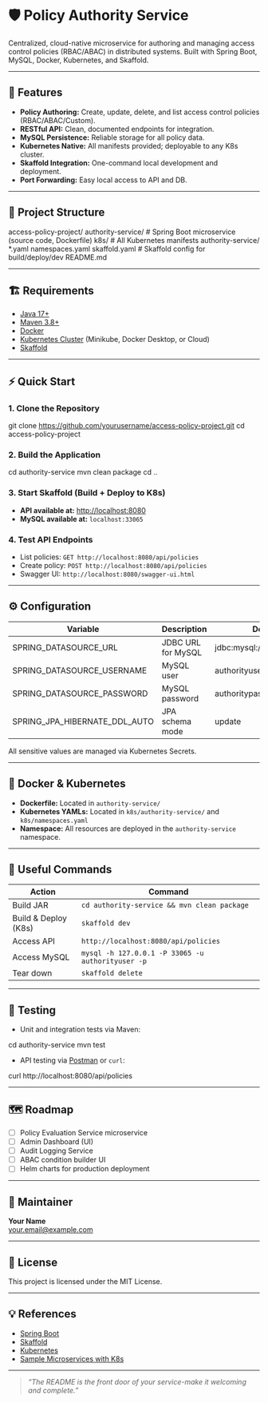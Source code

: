 # 🛡️ Policy Authority Service

Centralized, cloud-native microservice for authoring and managing access control policies (RBAC/ABAC) in distributed systems. Built with Spring Boot, MySQL, Docker, Kubernetes, and Skaffold.

---

## 🚀 Features

- **Policy Authoring:** Create, update, delete, and list access control policies (RBAC/ABAC/Custom).
- **RESTful API:** Clean, documented endpoints for integration.
- **MySQL Persistence:** Reliable storage for all policy data.
- **Kubernetes Native:** All manifests provided; deployable to any K8s cluster.
- **Skaffold Integration:** One-command local development and deployment.
- **Port Forwarding:** Easy local access to API and DB.

---

## 📂 Project Structure

access-policy-project/
authority-service/ # Spring Boot microservice (source code, Dockerfile)
k8s/ # All Kubernetes manifests
authority-service/
*.yaml
namespaces.yaml
skaffold.yaml # Skaffold config for build/deploy/dev
README.md

---

## 🏗️ Requirements

- [Java 17+](https://adoptopenjdk.net/)
- [Maven 3.8+](https://maven.apache.org/)
- [Docker](https://www.docker.com/)
- [Kubernetes Cluster](https://kubernetes.io/) (Minikube, Docker Desktop, or Cloud)
- [Skaffold](https://skaffold.dev/)

---

## ⚡ Quick Start

### 1. **Clone the Repository**

git clone https://github.com/yourusername/access-policy-project.git
cd access-policy-project


### 2. **Build the Application**

cd authority-service
mvn clean package
cd ..


### 3. **Start Skaffold (Build + Deploy to K8s)**


- **API available at:** [http://localhost:8080](http://localhost:8080)
- **MySQL available at:** `localhost:33065`

### 4. **Test API Endpoints**

- List policies: `GET http://localhost:8080/api/policies`
- Create policy: `POST http://localhost:8080/api/policies`
- Swagger UI: `http://localhost:8080/swagger-ui.html`

---

## ⚙️ Configuration

| Variable                   | Description                        | Default/Example                |
|----------------------------|------------------------------------|-------------------------------|
| SPRING_DATASOURCE_URL      | JDBC URL for MySQL                 | jdbc:mysql://mysql:3306/authoritydb |
| SPRING_DATASOURCE_USERNAME | MySQL user                         | authorityuser                 |
| SPRING_DATASOURCE_PASSWORD | MySQL password                     | authoritypass                 |
| SPRING_JPA_HIBERNATE_DDL_AUTO | JPA schema mode                  | update                        |

All sensitive values are managed via Kubernetes Secrets.

---

## 🐳 Docker & Kubernetes

- **Dockerfile:** Located in `authority-service/`
- **Kubernetes YAMLs:** Located in `k8s/authority-service/` and `k8s/namespaces.yaml`
- **Namespace:** All resources are deployed in the `authority-service` namespace.

---

## 🔗 Useful Commands

| Action                | Command                                                           |
|-----------------------|-------------------------------------------------------------------|
| Build JAR             | `cd authority-service && mvn clean package`                       |
| Build & Deploy (K8s)  | `skaffold dev`                                                   |
| Access API            | `http://localhost:8080/api/policies`                             |
| Access MySQL          | `mysql -h 127.0.0.1 -P 33065 -u authorityuser -p`                |
| Tear down             | `skaffold delete`                                                |

---

## 🧪 Testing

- Unit and integration tests via Maven:  

cd authority-service
mvn test

- API testing via [Postman](https://www.postman.com/) or `curl`:

curl http://localhost:8080/api/policies


---

## 🗺️ Roadmap

- [ ] Policy Evaluation Service microservice
- [ ] Admin Dashboard (UI)
- [ ] Audit Logging Service
- [ ] ABAC condition builder UI
- [ ] Helm charts for production deployment

---

## 👤 Maintainer

**Your Name**  
[your.email@example.com](mailto:your.email@example.com)

---

## 📄 License

This project is licensed under the MIT License.

---

## 💡 References

- [Spring Boot](https://spring.io/projects/spring-boot)
- [Skaffold](https://skaffold.dev/)
- [Kubernetes](https://kubernetes.io/)
- [Sample Microservices with K8s](https://github.com/piomin/sample-spring-microservices-kubernetes)

---

> _“The README is the front door of your service-make it welcoming and complete.”_


